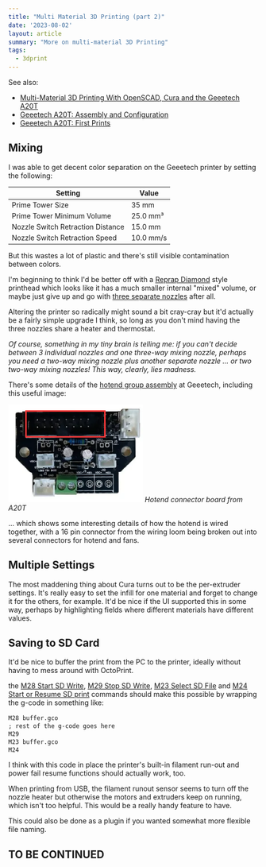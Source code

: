 ```yaml
---
title: "Multi Material 3D Printing (part 2)"
date: '2023-08-02'
layout: article
summary: "More on multi-material 3D Printing"
tags:
  - 3dprint
---
```


See also:
* [Multi-Material 3D Printing With OpenSCAD, Cura and the Geeetech A20T](/art/multi-material-3d-printing-openscad-cura-geeetech/)
* [Geeetech A20T: Assembly and Configuration](/art/geeetech-a20t-assembly-and-configuration/)
* [Geeetech A20T: First Prints](/art/geeetech-a20t-first-prints/)

## Mixing

I was able to get decent color separation on the Geeetech printer by
setting the following:

| Setting                           | Value     |
|-----------------------------------|-----------|
| Prime Tower Size                  | 35 mm     |
| Prime Tower Minimum Volume        | 25.0 mm³  |
| Nozzle Switch Retraction Distance | 15.0 mm   |
| Nozzle Switch Retraction Speed    | 10.0 mm/s |

But this wastes a lot of plastic and there's still visible 
contamination between colors.

I'm beginning to think I'd be better off with a
[Reprap Diamond](https://reprap.org/wiki/Diamond_Hotend) style
printhead which looks like it has a much smaller internal "mixed" volume,
or maybe just give up and go with
[three separate nozzles](https://www.aliexpress.com/item/32887495430.html)
after all.

Altering the printer so radically might sound a bit cray-cray but it'd
actually be a fairly simple upgrade I think, so long as you don't mind
having the three nozzles share a heater and thermostat.

*Of course, something in my tiny brain is telling me: if you can't decide
between 3 individual nozzles and one three-way mixing nozzle, perhaps you
need a two-way mixing nozzle plus another separate nozzle ... or two
two-way mixing nozzles!  This way, clearly, lies madness.*

There's some details of the
[hotend group assembly](https://www.geeetech.com/a10t-a20t-a30t-16-pin-connector-hotend-group-assembly-with-pulley-bracket-for-gt2560-v41b-version-p-1300.html) at Geeetech, including this useful image:

![hotend connector board from A20T](img/hotend.png)
*Hotend connector board from A20T*

... which shows some interesting details of how the hotend is wired together,
with a 16 pin connector from the wiring loom being broken out into several
connectors for hotend and fans.

## Multiple Settings

The most maddening thing about Cura turns out to be the per-extruder
settings.  It's really easy to set the infill for one material and forget
to change it for the others, for example.  It'd be nice if the UI 
supported this in some way, perhaps by highlighting fields where 
different materials have different values.

## Saving to SD Card

It'd be nice to buffer the print from the PC to the printer, ideally
without having to mess around with OctoPrint.

the [M28 Start SD Write](https://marlinfw.org/docs/gcode/M028.html),
[M29 Stop SD Write](https://marlinfw.org/docs/gcode/M029.html),
[M23 Select SD File](https://marlinfw.org/docs/gcode/M023.html) and
[M24 Start or Resume SD print](https://marlinfw.org/docs/gcode/M024.html)
commands should make this possible by wrapping the g-code in something
like:

```
M28 buffer.gco
; rest of the g-code goes here
M29
M23 buffer.gco
M24
```

I think with this code in place the printer's built-in filament
run-out and power fail resume functions should actually work, too.

When printing from USB, the filament runout sensor seems to turn 
off the nozzle heater but otherwise the motors and extruders
keep on running, which isn't too helpful.  This would be a really
handy feature to have.

This could also be done as a plugin if you wanted somewhat more
flexible file naming.

## TO BE CONTINUED
